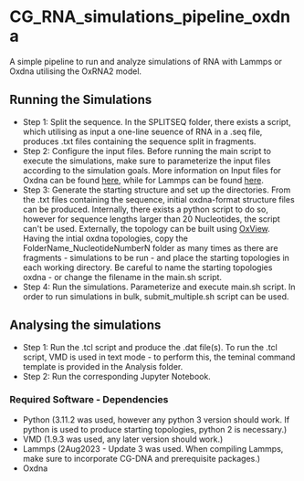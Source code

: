 # CG_RNA_simulations_pipeline_oxdna
A simple pipeline to run and analyze simulations of RNA with Lammps or Oxdna utilising the OxRNA2 model.


## Running the Simulations

- Step 1: Split the sequence. In the SPLITSEQ folder, there exists a script, which utilising as input a one-line seuence of RNA in a .seq file, produces .txt files containing the sequence split in fragments.
- Step 2: Configure the input files. Before running the main script to execute the simulations, make sure to parameterize the input files according to the simulation goals. More information on Input files for Oxdna can be found [here](https://lorenzo-rovigatti.github.io/oxDNA/input.html), while for Lammps can be found [here](https://docs.lammps.org/Commands_input.html).
- Step 3: Generate the starting structure and set up the directories. From the .txt files containing the sequence, initial oxdna-format structure files can be produced. Internally, there exists a python script to do so, however for sequence lengths larger than 20 Nucleotides, the script can't be used. Externally, the topology can be built using [OxView](https://sulcgroup.github.io/oxdna-viewer/). Having the intial oxdna topologies, copy the FolderName_NucleotideNumberN folder as many times as there are fragments - simulations to be run - and place the starting topologies in each working directory. Be careful to name the starting topologies oxdna - or change the filename in the main.sh script. 
- Step 4: Run the simulations. Parameterize and execute main.sh script. In order to run simulations in bulk, submit_multiple.sh script can be used.


## Analysing the simulations

- Step 1: Run the .tcl script and produce the .dat file(s). To run the .tcl script, VMD is used in text mode - to perform this, the teminal command template is provided in the Analysis folder.
- Step 2: Run the corresponding Jupyter Notebook.


### Required Software - Dependencies

- Python (3.11.2 was used, however any python 3 version should work. If python is used to produce starting topologies, python 2 is necessary.)
- VMD (1.9.3 was used, any later version should work.)
- Lammps (2Aug2023 - Update 3 was used. When compiling Lammps, make sure to incorporate CG-DNA and prerequisite packages.)
- Oxdna


